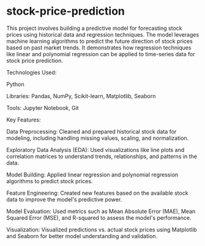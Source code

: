 # stock-price-prediction
This project involves building a predictive model for forecasting stock prices using historical data and regression techniques. The model leverages machine learning algorithms to predict the future direction of stock prices based on past market trends. It demonstrates how regression techniques like linear and polynomial regression can be applied to time-series data for stock price prediction.

Technologies Used:

Python

Libraries: Pandas, NumPy, Scikit-learn, Matplotlib, Seaborn

Tools: Jupyter Notebook, Git

Key Features:

Data Preprocessing: Cleaned and prepared historical stock data for modeling, including handling missing values, scaling, and normalization.

Exploratory Data Analysis (EDA): Used visualizations like line plots and correlation matrices to understand trends, relationships, and patterns in the data.

Model Building: Applied linear regression and polynomial regression algorithms to predict stock prices.

Feature Engineering: Created new features based on the available stock data to improve the model's predictive power.

Model Evaluation: Used metrics such as Mean Absolute Error (MAE), Mean Squared Error (MSE), and R-squared to assess the model's performance.

Visualization: Visualized predictions vs. actual stock prices using Matplotlib and Seaborn for better model understanding and validation.
